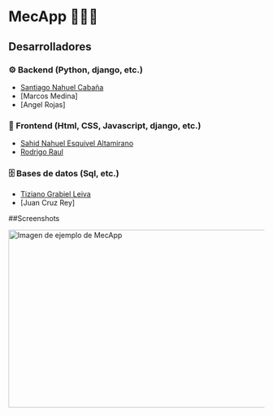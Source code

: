 # MecApp 🧑🏻‍🔧
## Desarrolladores
### ⚙️ Backend (Python, django, etc.)
- [Santiago Nahuel Cabaña](https://github.com/santiagoncabana)
- [Marcos Medina]
- [Angel Rojas]
### 🎨 Frontend (Html, CSS, Javascript, django, etc.)
- [Sahid Nahuel Esquivel Altamirano](https://github.com/Sahid-cyber)
- [Rodrigo Raul](https://github.com/RodriAC123)
### 🗄️ Bases de datos (Sql, etc.)
- [Tiziano Grabiel Leiva](https://github.com/hinagi01)
- [Juan Cruz Rey]

##Screenshots

<img src="https://images.pexels.com/photos/70912/pexels-photo-70912.jpeg" alt="Imagen de ejemplo de MecApp" width="600" height="350"/>


